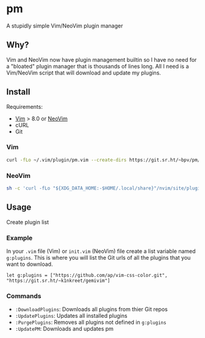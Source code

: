 # pm

A stupidly simple Vim/NeoVim plugin manager

## Why?

Vim and NeoVim now have plugin management builtin so I have no need for
a "bloated" plugin manager that is thousands of lines long. All I need
is a Vim/NeoVim script that will download and update my plugins.

## Install

Requirements:

- [Vim](https://www.vim.org/) > 8.0 or [NeoVim](https://neovim.io/)
- cURL
- Git

### Vim

``` sh
curl -fLo ~/.vim/plugin/pm.vim --create-dirs https://git.sr.ht/~bpv/pm/blob/master/pm.vim
```

### NeoVim

``` sh
sh -c 'curl -fLo "${XDG_DATA_HOME:-$HOME/.local/share}"/nvim/site/plugin/pm.vim --create-dirs https://git.sr.ht/~bpv/pm/blob/master/pm.vim'
```

## Usage

Create plugin list

### Example

In your `.vim` file (Vim) or `init.vim` (NeoVim) file create a list variable
named `g:plugins`. This is where you will list the Git urls of all the plugins
that you want to download.

``` vim
let g:plugins = ["https://github.com/ap/vim-css-color.git", "https://git.sr.ht/~k1nkreet/gemivim"]
```

### Commands

- `:DownloadPlugins`: Downloads all plugins from thier Git repos
- `:UpdatePlugins`: Updates all installed plugins
- `:PurgePlugins`: Removes all plugins not defined in `g:plugins`
- `:UpdatePM`: Downloads and updates pm

